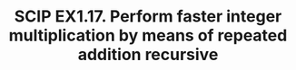 ---
layout: post
title: SCIP EX1.17.  Perform faster integer multiplication by means of repeated addition recursive
description: fast integer multiplication recursive

---
